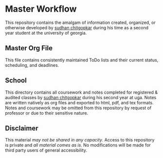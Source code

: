 # Master Workflow
This repository contains the amalgam of information created, organized, or otherwise developed by [sudhan chitgopkar](https://sudhanchitgopkar.com)
 during his time as a second year student at the university of georgia.

## Master Org File
This file contains consistently maintained ToDo lists and their current status, scheduling, and deadlines.

## School
This directory contains all coursework and notes completed for registered & audited classes by [sudhan chitgopkar](https://sudhanchitgopkar.com) during his second year at uga. Notes are written natively as org files and exported to html, pdf, and tex formats. Notes and coursework may be omitted from this repository by request of professor or due to their sensitive nature.

## Disclaimer
This material *may not be shared in any capacity*. Access to this repository is private and *all material comes as is*. No modifications will be made for third party users of general accessibility.
